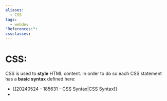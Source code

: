 ```yaml
---
aliases:
  - CSS
tags:
  - webdev
"References:": 
cssclasses:
---
```

# CSS: 
CSS is used to **style** HTML content. In order to do so each CSS statement has a **basic syntax** defined here: 
+ [[20240524 - 185631 - CSS Syntax|CSS Syntax]]
+ 
